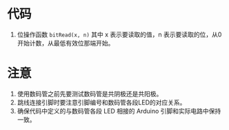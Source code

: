 # 代码

1. 位操作函数 `bitRead(x, n)` 其中 x 表示要读取的值，n 表示要读取的位，从0开始计数，从最低有效位那端开始。

# 注意

1. 使用数码管之前先要测试数码管是共阴极还是共阳极。
2. 跳线连接引脚时要注意引脚编号和数码管各段LED的对应关系。
3. 确保代码中定义的与数码管各段 LED 相接的 Arduino 引脚和实际电路中保持一致。